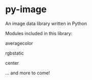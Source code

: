 # py-image
 An image data library written in Python
 
 Modules included in this library:
 
 averagecolor
 
 rgbstatic
 
 center
 
 ... and more to come!
